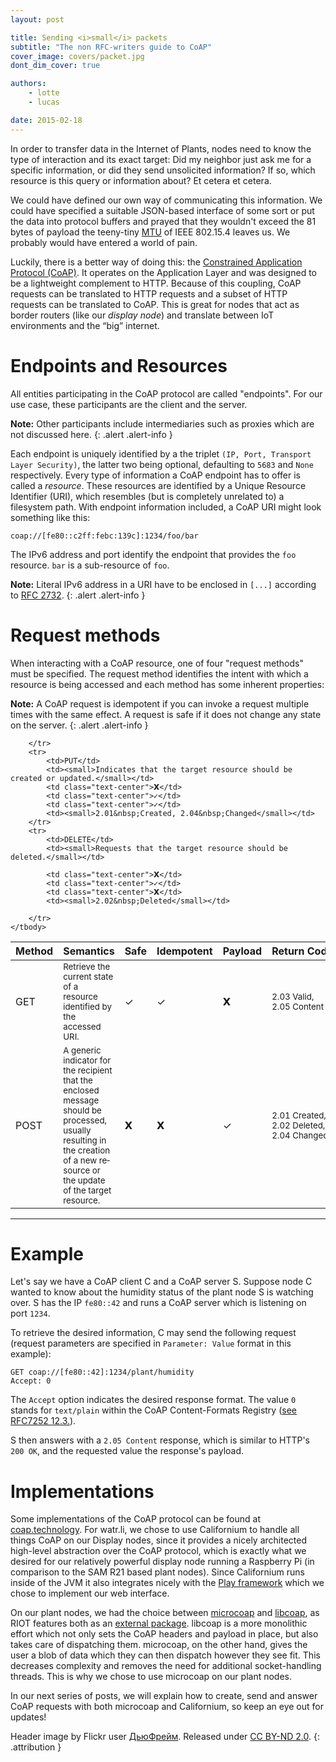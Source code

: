 ```yaml
---
layout: post

title: Sending <i>small</i> packets
subtitle: "The non RFC-writers guide to CoAP"
cover_image: covers/packet.jpg
dont_dim_cover: true

authors:
    - lotte
    - lucas

date: 2015-02-18
---
```


In order to transfer data in the Internet of Plants, nodes need to know the type of interaction and its exact target: Did my neighbor just ask me for a specific information, or did they send unsolicited information? If so, which resource is this query or information about? Et cetera et cetera.


We could have defined our own way of communicating this information. We could have specified a suitable JSON-based interface of some sort or put the data into protocol buffers and prayed that they wouldn't exceed the 81 bytes of payload the teeny-tiny [MTU](http://en.wikipedia.org/wiki/Maximum_transmission_unit) of IEEE 802.15.4 leaves us. We probably would have entered a world of pain.

Luckily, there is a better way of doing this: the [Constrained Application Protocol (CoAP)](http://coap.technology). It operates on the Application Layer and was designed to be a lightweight complement to HTTP. Because of this coupling, CoAP requests can be translated to HTTP requests and a subset of HTTP requests can be translated to CoAP. This is great for nodes that act as border routers (like our *display node*) and translate between IoT environments and the “big” internet.

<!-- more -->


# Endpoints and Resources

All entities participating in the CoAP protocol are called "endpoints". For our use case, these participants are the client and the server. 

**Note:** Other participants include intermediaries such as proxies which are not discussed here.
{: .alert .alert-info }

Each endpoint is uniquely identified by a the triplet `(IP, Port, Transport Layer Security)`, the latter two being optional, defaulting to `5683` and `None` respectively. Every type of information a CoAP endpoint has to offer is called a *resource*. These resources are identified by a Unique Resource Identifier (URI), which resembles (but is completely unrelated to) a filesystem path. With endpoint information included, a CoAP URI might look something like this:

    coap://[fe80::c2ff:febc:139c]:1234/foo/bar

The IPv6 address and port identify the endpoint that provides the `foo` resource. `bar` is a sub-resource of `foo`.

**Note:** Literal IPv6 address in a URI have to be enclosed in `[...]` according to [RFC 2732](https://tools.ietf.org/html/rfc2732).
{: .alert .alert-info }

# Request methods

When interacting with a CoAP resource, one of four "request methods" must be specified. The request method identifies the intent with which a resource is being accessed and each method has some inherent properties:

**Note:** A CoAP request is idempotent if you can invoke a request multiple times with the same effect. A request is safe if it does not change any state on the server.
{: .alert .alert-info }

<table class="table table-condensed wide">
    <thead>
        <tr>
            <th>Method</th>
            <th>Semantics</th>
            <th>Safe</th>
            <th>Idempotent</th>
            <th>Payload</th>
            <th>Return&nbsp;Codes</th>
        </tr>
    </thead>
    <tbody>
        <tr>
            <td>GET</td>
            <td><small>Retrieve the current state of a resource identified by the accessed URI.</small></td>
            <td class="text-center">✓</td>
            <td class="text-center">✓</td>
            <td class="text-center">𝗫</td>
            <td><small>2.03&nbsp;Valid, 2.05&nbsp;Content</small></td>
        </tr>
        <tr>
            <td>POST</td>
            <td><small>A generic indicator for the recipient that the enclosed message should be pro&shy;cessed, usually resulting in the creation of a new re&shy;source or the update of the target resource.</small></td>
            <td class="text-center">𝗫</td>
            <td class="text-center">𝗫</td>
            <td class="text-center">✓</td>
            <td><small>2.01&nbsp;Created, 2.02&nbsp;Deleted, 2.04&nbsp;Changed</small></td>
            
        </tr>
        <tr>
            <td>PUT</td>
            <td><small>Indicates that the target resource should be created or updated.</small></td>
            <td class="text-center">𝗫</td>
            <td class="text-center">✓</td>
            <td class="text-center">✓</td>
            <td><small>2.01&nbsp;Created, 2.04&nbsp;Changed</small></td>
        </tr>
        <tr>
            <td>DELETE</td>
            <td><small>Requests that the target resource should be deleted.</small></td>

            <td class="text-center">𝗫</td>
            <td class="text-center">✓</td>
            <td class="text-center">𝗫</td>
            <td><small>2.02&nbsp;Deleted</small></td>
            
        </tr>
    </tbody>
</table>

---

# Example

Let's say we have a CoAP client C and a CoAP server S. Suppose node C wanted to know about the humidity status of the plant node S is watching over. S has the IP `fe80::42` and runs a CoAP server which is listening on port `1234`.  

To retrieve the desired information, C may send the following request (request parameters are specified in `Parameter: Value` format in this example):

    GET coap://[fe80::42]:1234/plant/humidity
    Accept: 0

The `Accept` option indicates the desired response format. The value `0` stands for `text/plain` within the CoAP Content-Formats Registry ([see RFC7252 12.3.][rfc-12-3]).

S then answers with a `2.05 Content` response, which is similar to HTTP's `200 OK`, and the requested value the response's payload.

<!-- add picture -->

# Implementations

Some implementations of the CoAP protocol can be found at  [coap.technology](http://coap.technology/impls.html). For watr.li, we chose to use Californium to handle all things CoAP on our Display nodes, since it provides a nicely architected high-level abstraction over the CoAP protocol, which is exactly what we desired for our relatively powerful display node running a Raspberry Pi (in comparison to the SAM R21 based plant nodes). Since Californium runs inside of the JVM it also integrates nicely with the [Play framework][play-framework] which we chose to implement our web interface.

On our plant nodes, we had the choice between [microcoap](https://github.com/1248/microcoap) and [libcoap](http://libcoap.sourceforge.net), as RIOT features both as an [external package](https://github.com/RIOT-OS/RIOT/tree/master/pkg). libcoap is a more monolithic effort which not only sets the CoAP headers and payload in place, but also takes care of dispatching them. microcoap, on the other hand, gives the user a blob of data which they can then dispatch however they see fit. This decreases complexity and removes the need for additional socket-handling threads. This is why we chose to use microcoap on our plant nodes. 

In our next series of posts, we will explain how to create, send and answer CoAP requests with both microcoap and Californium, so keep an eye out for updates!


Header image by Flickr user [ДьюФрейм](https://www.flickr.com/photos/alt-n-anela/6189556902). Released under [CC BY-ND 2.0](https://creativecommons.org/licenses/by-nd/2.0/).
{: .attribution }

[rfc-12-3]: https://tools.ietf.org/html/rfc7252#section-12.3
[play-framework]: https://www.playframework.com/

